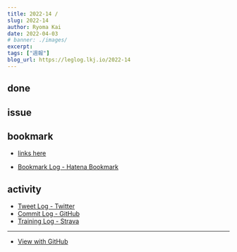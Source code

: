 ```yaml
---
title: 2022-14 / 
slug: 2022-14
author: Ryoma Kai
date: 2022-04-03
# banner: ./images/
excerpt: 
tags: ["週報"]
blog_url: https://leglog.lkj.io/2022-14
---
```


<!--greeting here-->

## done

### 

## issue

### 

## bookmark

- [links here]()


- [Bookmark Log - Hatena Bookmark](https://b.hatena.ne.jp/Ryo_K/bookmark)

## activity

<Tweet tweetLink="" />
<Instagram instagramId="" />
<YouTube youTubeId="" />

- [Tweet Log - Twitter](https://twitter.com/search?q=(from%3Alegnoh)%20until%3A2022-04-03%20since%3A2022-03-28%20-filter%3Areplies&src=typed_query)
- [Commit Log - GitHub](https://github.com/legnoh?tab=overview&from=2022-03-28&to=2022-04-03)
- [Training Log - Strava](https://www.strava.com/athletes/47349424/training/log)

----

- [View with GitHub](https://github.com/legnoh/leglog/blob/master/content/posts/202x/2022/14/index.md)
